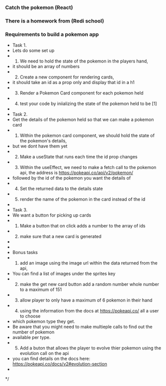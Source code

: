### Catch the pokemon (React)
### There is a homework from (Redi school) 
### Requirements to build a pokemon app

* Task 1.
 * Lets do some set up
 * 1. We need to hold the state of the pokemon in the players hand,
 * it should be an array of numbers
 * 2. Create a new component for rendering cards,
 * it should take an id as a prop only and display that id in a h1
 * 3. Render a Pokemon Card component for each pokemon held
 * 4. test your code by iniializing the state of the pokemon held to be [1]
 *
 * Task 2.
 * Get the details of the pokemon held so that we can make a pokemon card
 * 1. Within the pokemon card component, we should hold the state of the pokemon's details,
 * but we dont have them yet
 * 2. Make a useState that runs each time the id prop changes
 * 3. Within the useEffect, we need to make a fetch call to the pokemon api, the address is https://pokeapi.co/api/v2/pokemon/
 * followed by the id of the pokemon you want the details of
 * 4. Set the returned data to the details state
 * 5. render the name of the pokemon in the card instead of the id
 *
 * Task 3.
 * We want a button for picking up cards
 * 1. Make a button that on click adds a number to the array of ids
 * 2. make sure that a new card is generated
 *
 *
 * Bonus tasks
 * 1. add an image using the image url within the data returned from the api,
 * You can find a list of images under the sprites key
 * 2. make the get new card button add a random number whole number to a maximum of 151
 * 3. allow player to only have a maximum of 6 pokemon in their hand
 * 4. using the information from the docs at https://pokeapi.co/ all a user to choose
 * which pokemon type they get.
 * Be aware that you might need to make multieple calls to find out the number of pokemon
 * available per type.
 * 5. Add a buton that allows the player to evolve thier pokemon using the evolution call on the api
 *  you can find details on the docs here: https://pokeapi.co/docs/v2#evolution-section
 *
 */
